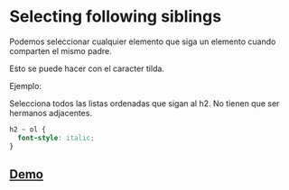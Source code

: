 # Selecting following siblings

Podemos seleccionar cualquier elemento que siga un elemento cuando comparten el mismo padre.

Esto se puede hacer con el caracter tilda.

Ejemplo:

Selecciona todos las listas ordenadas que sigan al h2. No tienen que ser hermanos adjacentes.

```css
h2 ~ ol {
  font-style: italic;
}
```

## [Demo](https://htmlpreview.github.io/?https://github.com/gabrielseco/css-reference/blob/master/src/chapter-02/09-selecting-following-selectors/index.html)
